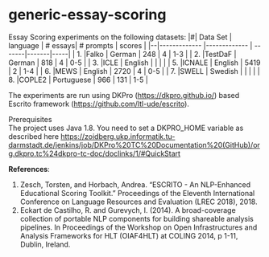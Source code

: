# generic-essay-scoring
Essay Scoring experiments on the following datasets: 
|#| Data Set     | language      | # essays| # prompts | scores |
|--|------------- |------------- | -------|-------|-----|
| 1. |Falko       | German | 248 | 4 | 1-3 |
| 2. |TestDaF       | German | 818 | 4 | 0-5  |
| 3. |ICLE       | English |  |  |  |
| 5. |ICNALE       | English | 5419 | 2 | 1-4 |
| 6. |MEWS       | English | 2720 | 4 | 0-5 |
| 7. |SWELL       | Swedish |  |  | |
| 8. |COPLE2       | Portuguese | 966 | 131 | 1-5 |

 

The experiments are run using DKPro (https://dkpro.github.io/) based Escrito framework (https://github.com/ltl-ude/escrito). 

<stron>Prerequisites </strong></br>
The project uses Java 1.8. You need to set a DKPRO_HOME variable as described here https://zoidberg.ukp.informatik.tu-darmstadt.de/jenkins/job/DKPro%20TC%20Documentation%20(GitHub)/org.dkpro.tc%24dkpro-tc-doc/doclinks/1/#QuickStart


<strong>References</strong>:

1. Zesch, Torsten, and Horbach, Andrea. “ESCRITO - An NLP-Enhanced Educational Scoring Toolkit.” Proceedings of the Eleventh International Conference on Language Resources and Evaluation (LREC 2018), 2018.
2. Eckart de Castilho, R. and Gurevych, I. (2014). A broad-coverage collection of portable NLP components for building shareable analysis pipelines. In Proceedings of the Workshop on Open Infrastructures and Analysis Frameworks for HLT (OIAF4HLT) at COLING 2014, p 1-11, Dublin, Ireland.
